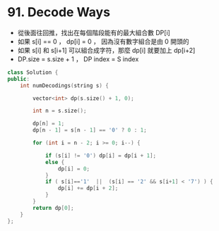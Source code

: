 # 91. Decode Ways

+ 從後面往回推，找出在每個階段能有的最大組合數 DP[i]
+ 如果 s[i] == 0 ， dp[i] = 0 ， 因為沒有數字組合是由 0 開頭的
+ 如果 s[i] 和 s[i+1] 可以組合成字符，那麼 dp[i] 就要加上 dp[i+2] 
+ DP.size = s.size + 1 ， DP index = S index

```c++
class Solution {
public:
	int numDecodings(string s) {

		vector<int> dp(s.size() + 1, 0);

		int n = s.size();

		dp[n] = 1;
		dp[n - 1] = s[n - 1] == '0' ? 0 : 1;

		for (int i = n - 2; i >= 0; i--) {

			if (s[i] != '0') dp[i] = dp[i + 1];
			else {
				dp[i] = 0;
			}
			if ( s[i]=='1'  ||  (s[i] == '2' && s[i+1] < '7') ) {
				dp[i] += dp[i + 2];
			}
		}
		return dp[0];
	}
};

```

